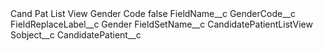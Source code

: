 <?xml version="1.0" encoding="UTF-8"?>
<CustomMetadata xmlns="http://soap.sforce.com/2006/04/metadata" xmlns:xsi="http://www.w3.org/2001/XMLSchema-instance" xmlns:xsd="http://www.w3.org/2001/XMLSchema">
    <label>Cand Pat List View Gender Code</label>
    <protected>false</protected>
    <values>
        <field>FieldName__c</field>
        <value xsi:type="xsd:string">GenderCode__c</value>
    </values>
    <values>
        <field>FieldReplaceLabel__c</field>
        <value xsi:type="xsd:string">Gender</value>
    </values>
    <values>
        <field>FieldSetName__c</field>
        <value xsi:type="xsd:string">CandidatePatientListView</value>
    </values>
    <values>
        <field>Sobject__c</field>
        <value xsi:type="xsd:string">CandidatePatient__c</value>
    </values>
</CustomMetadata>
